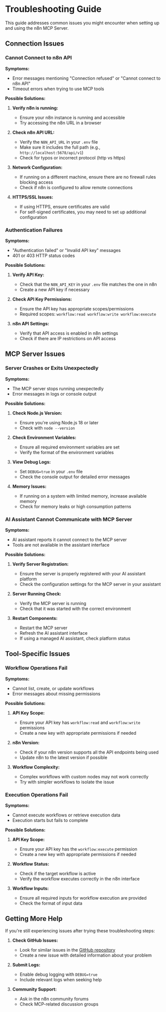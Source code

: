 # Troubleshooting Guide

This guide addresses common issues you might encounter when setting up and using the n8n MCP Server.

## Connection Issues

### Cannot Connect to n8n API

**Symptoms:** 
- Error messages mentioning "Connection refused" or "Cannot connect to n8n API"
- Timeout errors when trying to use MCP tools

**Possible Solutions:**
1. **Verify n8n is running:**
   - Ensure your n8n instance is running and accessible
   - Try accessing the n8n URL in a browser

2. **Check n8n API URL:**
   - Verify the `N8N_API_URL` in your `.env` file
   - Make sure it includes the full path (e.g., `http://localhost:5678/api/v1`)
   - Check for typos or incorrect protocol (http vs https)

3. **Network Configuration:**
   - If running on a different machine, ensure there are no firewall rules blocking access
   - Check if n8n is configured to allow remote connections

4. **HTTPS/SSL Issues:**
   - If using HTTPS, ensure certificates are valid
   - For self-signed certificates, you may need to set up additional configuration

### Authentication Failures

**Symptoms:**
- "Authentication failed" or "Invalid API key" messages
- 401 or 403 HTTP status codes

**Possible Solutions:**
1. **Verify API Key:**
   - Check that the `N8N_API_KEY` in your `.env` file matches the one in n8n
   - Create a new API key if necessary

2. **Check API Key Permissions:**
   - Ensure the API key has appropriate scopes/permissions
   - Required scopes: `workflow:read workflow:write workflow:execute`

3. **n8n API Settings:**
   - Verify that API access is enabled in n8n settings
   - Check if there are IP restrictions on API access

## MCP Server Issues

### Server Crashes or Exits Unexpectedly

**Symptoms:**
- The MCP server stops running unexpectedly
- Error messages in logs or console output

**Possible Solutions:**
1. **Check Node.js Version:**
   - Ensure you're using Node.js 18 or later
   - Check with `node --version`

2. **Check Environment Variables:**
   - Ensure all required environment variables are set
   - Verify the format of the environment variables

3. **View Debug Logs:**
   - Set `DEBUG=true` in your `.env` file
   - Check the console output for detailed error messages

4. **Memory Issues:**
   - If running on a system with limited memory, increase available memory
   - Check for memory leaks or high consumption patterns

### AI Assistant Cannot Communicate with MCP Server

**Symptoms:**
- AI assistant reports it cannot connect to the MCP server
- Tools are not available in the assistant interface

**Possible Solutions:**
1. **Verify Server Registration:**
   - Ensure the server is properly registered with your AI assistant platform
   - Check the configuration settings for the MCP server in your assistant

2. **Server Running Check:**
   - Verify the MCP server is running
   - Check that it was started with the correct environment

3. **Restart Components:**
   - Restart the MCP server
   - Refresh the AI assistant interface
   - If using a managed AI assistant, check platform status

## Tool-Specific Issues

### Workflow Operations Fail

**Symptoms:**
- Cannot list, create, or update workflows
- Error messages about missing permissions

**Possible Solutions:**
1. **API Key Scope:**
   - Ensure your API key has `workflow:read` and `workflow:write` permissions
   - Create a new key with appropriate permissions if needed

2. **n8n Version:**
   - Check if your n8n version supports all the API endpoints being used
   - Update n8n to the latest version if possible

3. **Workflow Complexity:**
   - Complex workflows with custom nodes may not work correctly
   - Try with simpler workflows to isolate the issue

### Execution Operations Fail

**Symptoms:**
- Cannot execute workflows or retrieve execution data
- Execution starts but fails to complete

**Possible Solutions:**
1. **API Key Scope:**
   - Ensure your API key has the `workflow:execute` permission
   - Create a new key with appropriate permissions if needed

2. **Workflow Status:**
   - Check if the target workflow is active
   - Verify the workflow executes correctly in the n8n interface

3. **Workflow Inputs:**
   - Ensure all required inputs for workflow execution are provided
   - Check the format of input data

## Getting More Help

If you're still experiencing issues after trying these troubleshooting steps:

1. **Check GitHub Issues:**
   - Look for similar issues in the [GitHub repository](https://github.com/yourusername/n8n-mcp-server/issues)
   - Create a new issue with detailed information about your problem

2. **Submit Logs:**
   - Enable debug logging with `DEBUG=true`
   - Include relevant logs when seeking help

3. **Community Support:**
   - Ask in the n8n community forums
   - Check MCP-related discussion groups
